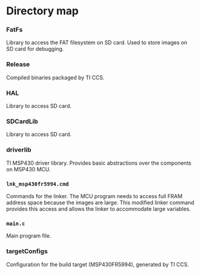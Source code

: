 # Directory map

### FatFs

Library to access the FAT filesystem on SD card. Used to store images on SD
card for debugging.

### Release

Compiled binaries packaged by TI CCS.

### HAL

Library to access SD card.

### SDCardLib

Library to access SD card.

### driverlib

TI MSP430 driver library. Provides basic abstractions over the components on
MSP430 MCU.

### `lnk_msp430fr5994.cmd`

Commands for the linker. The MCU program needs to access full FRAM address
space because the images are large. This modified linker command provides
this access and allows the linker to accommodate large variables.

### `main.c`

Main program file.

### targetConfigs

Configuration for the build target (MSP430FR5994), generated by TI CCS.

